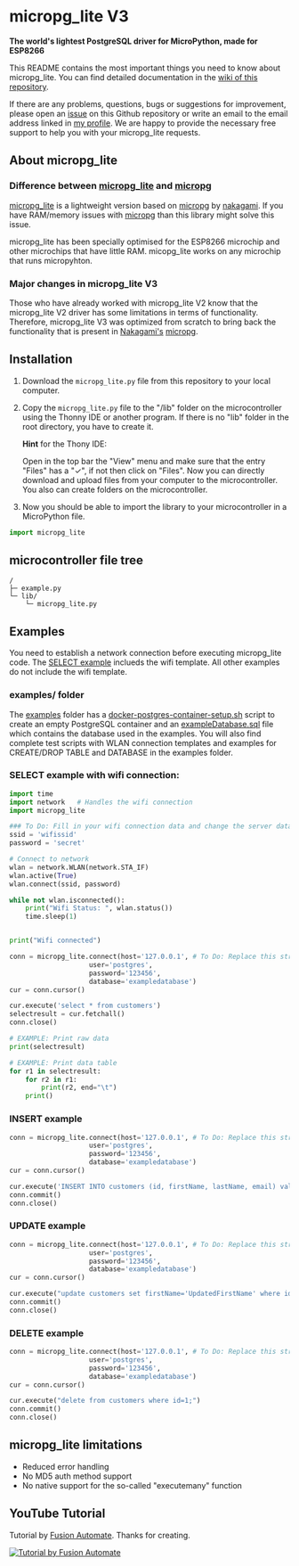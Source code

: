 # micropg_lite V3  
**The world's lightest PostgreSQL driver for MicroPython, made for ESP8266**

This README contains the most important things you need to know about micropg_lite. You can find detailed documentation in the [wiki of this repository](https://github.com/TimonW-Dev/micropg_lite/wiki).

If there are any problems, questions, bugs or suggestions for improvement, please open an [issue](https://github.com/TimonW-Dev/micropg_lite/issues) on this Github repository or write an email to the email address linked in [my profile](https://github.com/TimonW-Dev). We are happy to provide the necessary free support to help you with your micropg_lite requests.

## About micropg_lite
### Difference between [micropg_lite](https://github.com/TimonW-Dev/micropg_lite) and [micropg](https://github.com/nakagami/micropg)

[micropg_lite](https://github.com/TimonW-Dev/micropg_lite) is a lightweight version based on [micropg](https://github.com/nakagami/micropg) by [
nakagami](https://github.com/nakagami). If you have RAM/memory issues with [micropg](https://github.com/nakagami/micropg) than this library might solve this issue.

micropg_lite has been specially optimised for the ESP8266 microchip and other microchips that have little RAM. micopg_lite works on any microchip that runs micropyhton.

### Major changes in micropg_lite V3
Those who have already worked with micropg_lite V2 know that the micropg_lite V2 driver has some limitations in terms of functionality. Therefore, micropg_lite V3 was optimized from scratch to bring back the functionality that is present in [Nakagami's](https://github.com/nakagami) [micropg](https://github.com/nakagami/micropg).

## Installation

1. Download the `micropg_lite.py` file from this repository to your local computer.

2. Copy the `micropg_lite.py` file to the "/lib" folder on the microcontroller using the Thonny IDE or another program. If there is no "lib" folder in the root directory, you have to create it.

    **Hint** for the Thony IDE:
    
    Open in the top bar the "View" menu and make sure that the entry "Files" has a "✓", if not then click on "Files". Now you can directly download and upload files from your computer to the microcontroller. You also can create folders on the microcontroller.

3. Now you should be able to import the library to your microcontroller in a MicroPython file.

````python
import micropg_lite
````

## microcontroller file tree
````
/
├─ example.py
└─ lib/
    └─ micropg_lite.py
````

## Examples
You need to establish a network connection before executing micropg_lite code. The [SELECT example](#select-example-with-wifi-connection) inclueds the wifi template. All other examples do not include the wifi template.

### examples/ folder
The [examples](https://github.com/TimonW-Dev/micropg_lite/tree/main/examples) folder has a [docker-postgres-container-setup.sh](https://github.com/TimonW-Dev/micropg_lite/blob/main/examples/docker-postgres-container-setup.sh) script to create an empty PostgreSQL container and an [exampleDatabase.sql](https://github.com/TimonW-Dev/micropg_lite/blob/main/examples/exampleDatabase.sql) file which contains the database used in the examples. You will also find complete test scripts with WLAN connection templates and examples for CREATE/DROP TABLE and DATABASE in the examples folder.

### SELECT example with wifi connection:
````python
import time
import network   # Handles the wifi connection
import micropg_lite

### To Do: Fill in your wifi connection data and change the server data
ssid = 'wifissid'
password = 'secret'

# Connect to network
wlan = network.WLAN(network.STA_IF)
wlan.active(True)
wlan.connect(ssid, password)

while not wlan.isconnected():
    print("Wifi Status: ", wlan.status())
    time.sleep(1)


print("Wifi connected")

conn = micropg_lite.connect(host='127.0.0.1', # To Do: Replace this string with the IP address of your server
                    user='postgres',
                    password='123456',
                    database='exampledatabase')
cur = conn.cursor()

cur.execute('select * from customers')
selectresult = cur.fetchall()
conn.close()

# EXAMPLE: Print raw data
print(selectresult)

# EXAMPLE: Print data table
for r1 in selectresult:
    for r2 in r1:
        print(r2, end="\t")
    print()
````

### INSERT example
````python
conn = micropg_lite.connect(host='127.0.0.1', # To Do: Replace this string with the IP address of your server
                    user='postgres',
                    password='123456',
                    database='exampledatabase')
cur = conn.cursor()

cur.execute('INSERT INTO customers (id, firstName, lastName, email) values (%s, %s, %s, %s)', ['5', 'David', 'Wilson', 'david.wilson@example.com'])
conn.commit()
conn.close()

````

### UPDATE example
```` python
conn = micropg_lite.connect(host='127.0.0.1', # To Do: Replace this string with the IP address of your server
                    user='postgres',
                    password='123456',
                    database='exampledatabase')
cur = conn.cursor()

cur.execute("update customers set firstName='UpdatedFirstName' where id=2;")
conn.commit()
conn.close()
````

### DELETE example
```` python
conn = micropg_lite.connect(host='127.0.0.1', # To Do: Replace this string with the IP address of your server
                    user='postgres',
                    password='123456',
                    database='exampledatabase')
cur = conn.cursor()

cur.execute("delete from customers where id=1;")
conn.commit()
conn.close()

````

## micropg_lite limitations
- Reduced error handling
- No MD5 auth method support
- No native support for the so-called "executemany" function

## YouTube Tutorial
Tutorial by [Fusion Automate](https://fusionautomate.in/logging-sensor-data-to-cloud-postgresql-database-with-raspberry-pi-pico-w/). Thanks for creating. 

[![Tutorial by Fusion Automate](https://img.youtube.com/vi/MK_N49lRzlQ/0.jpg)](https://youtu.be/MK_N49lRzlQ?si=hnv1a1Ya2w6zy7NJ)